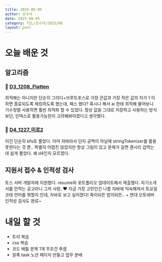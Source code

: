 ```yaml
---
title: 2025-08-05
author: 조수아
date: 2025-08-05
category: TIL/조수아/2025/08
layout: post
---
```


# 오늘 배운 것

## 알고리즘

### 🔗 [D3_1208_Flatten](https://swexpertacademy.com/main/code/problem/problemDetail.do?contestProbId=AV139KOaABgCFAYh)
최적해는 아니지만 단순히 그리디+브루트포스로 가장 큰값과 가장 작은 값의 차가 1 이하면 종료되도록 체킹하도록 했는데, 패스 했다?
혹시나 해서 ai 한테 최적해 물어보니 기수정렬 사용하면 훨씬 최적화 할 수 있었다. 항상 값을 그대로 저장하고 사용하는 방식 보단, 인덱스로 활용가능한지 고려해봐야겠다고 생각했다.

### 🔗 [D4_1227_미로2](https://swexpertacademy.com/main/code/problem/problemDetail.do?contestProbId=AV14wL9KAGkCFAYD)
이건 단순히 bfs로 풀었다. 아마 자바라서 단지 공백이 아닐때 stringTokenizer를 활용 못한다는 것 뿐.. 특별히 어렵진 않았지만 항상 그림이 있고 문제가 길면 괜시리 겁먹는데 쉽게 풀었다. 왜 d4인지 모르겠다.

## 지원서 접수 & 인적성 검사
토스 서버 개발자에 지원했다. resume와 포트폴리오 업데이트해서 제출했다. 자기소개서를 안적는 공고라니 그저 사랑..♥️ 지금 가장 고민인건 나름 자바에 익숙해져서 토요일 코테 언어를 뭐할지 인데, 자바로 보고 싶어졌다! 죽이되든 밥이되든.. + 현대 오토에버 인적성 검사도 완료~

# 내일 할 것
- 트리 복습
- css 복습
- 코드 배틀 문제 1개 무조건 푸셈
- 알록 task 노션 페이지 만들고 업무 분배